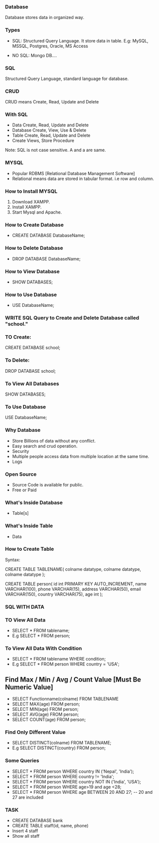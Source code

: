 ### Database
Database stores data in organized way.

### Types
- SQL: Structured Query Language. It store data in table. E.g: MySQL, MSSQL, Postgres, Oracle, MS Access
 
- NO SQL: Mongo DB....

### SQL
Structured Query Language, standard language for database.

### CRUD
CRUD means Create, Read, Update and Delete

### With SQL
- Data Create, Read, Update and Delete
- Database Create, View, Use & Delete
- Table Create, Read, Update and Delete
- Create Views, Store Procedure

Note: SQL is not case sensitive. A and a are same.

### MYSQL
- Popular RDBMS [Relational Database Management Software]
- Relational means data are stored in tabular format. i.e row and column.


### How to Install MYSQL
1. Download XAMPP.
2. Install XAMPP.
3. Start Mysql and Apache.

### How to Create Database
- CREATE DATABASE DatabaseName;

### How to Delete Database
- DROP DATABASE DatabaseName;

### How to View Database
- SHOW DATABASES;

### How to Use Database
- USE DatabaseName;


### WRITE SQL Query to Create and Delete Database called "school."

### TO Create:
CREATE DATABASE school;

### To Delete:
DROP DATABASE school;

### To View All Databases
SHOW DATABASES;

### To Use Database
USE DatabaseName;

### Why Database 
- Store Billions of data without any conflict.
- Easy search and crud operation.
- Security
- Multiple people access data from multiple location
at the same time.
- Logs

### Open Source
- Source Code is available for public.
- Free or Paid

### What's Inside Database
- Table[s]

### What's Inside Table
- Data

### How to Create Table
Syntax:

CREATE TABLE TABLENAME(
colname datatype,
colname datatype,
colname datatype
);

CREATE TABLE person(
id int PRIMARY KEY AUTO_INCREMENT,
name VARCHAR(100),
phone VARCHAR(15),
address VARCHAR(50),
email VARCHAR(150),
country VARCHAR(75),
age int
);


### SQL WITH DATA

### TO View All Data
- SELECT * FROM tablename;
- E.g SELECT * FROM person;

### To View All Data With Condition
- SELECT * FROM tablename WHERE condition;
- E.g SELECT * FROM person WHERE country = 'USA';

## Find Max / Min / Avg / Count Value [Must Be Numeric Value]
- SELECT Functionname(colname) FROM TABLENAME
- SELECT MAX(age) FROM person;
- SELECT MIN(age) FROM person;
- SELECT AVG(age) FROM person;
- SELECT COUNT(age) FROM person;


### Find Only Different Value
- SELECT DISTINCT(colname) FROM TABLENAME;
- E.g SELECT DISTINCT(country) FROM person;


### Some Queries
- SELECT * FROM person WHERE country IN ('Nepal', 'India');
- SELECT * FROM person WHERE country != 'India';
- SELECT * FROM person WHERE country NOT IN ('India', 'USA');
- SELECT * FROM person WHERE age>19 and age <28;
- SELECT * FROM person WHERE age BETWEEN 20 AND 27; -- 20 and 27 are included

### TASK
- CREATE DATABASE bank
- CREATE TABLE staff(id, name, phone)
- Insert 4 staff
- Show all staff 




